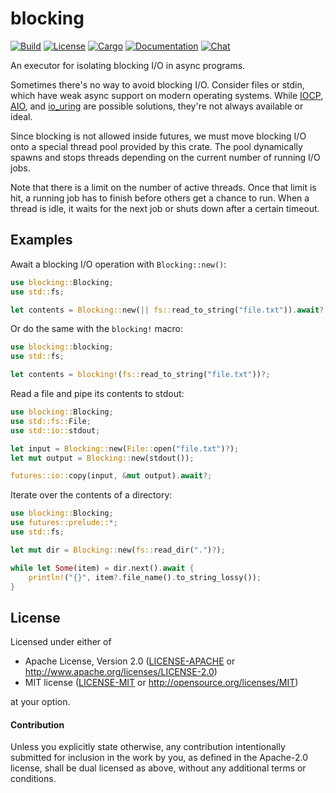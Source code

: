 # blocking

[![Build](https://github.com/stjepang/blocking/workflows/Build%20and%20test/badge.svg)](
https://github.com/stjepang/blocking/actions)
[![License](https://img.shields.io/badge/license-MIT%2FApache--2.0-blue.svg)](
https://github.com/stjepang/blocking)
[![Cargo](https://img.shields.io/crates/v/blocking.svg)](
https://crates.io/crates/blocking)
[![Documentation](https://docs.rs/blocking/badge.svg)](
https://docs.rs/blocking)
[![Chat](https://img.shields.io/discord/701824908866617385.svg?logo=discord)](
https://discord.gg/x6m5Vvt)

An executor for isolating blocking I/O in async programs.

Sometimes there's no way to avoid blocking I/O. Consider files or stdin, which have weak async
support on modern operating systems. While [IOCP], [AIO], and [io_uring] are possible
solutions, they're not always available or ideal.

Since blocking is not allowed inside futures, we must move blocking I/O onto a special thread
pool provided by this crate. The pool dynamically spawns and stops threads depending on the
current number of running I/O jobs.

Note that there is a limit on the number of active threads. Once that limit is hit, a running
job has to finish before others get a chance to run. When a thread is idle, it waits for the
next job or shuts down after a certain timeout.

[IOCP]: https://en.wikipedia.org/wiki/Input/output_completion_port
[AIO]: http://man7.org/linux/man-pages/man2/io_submit.2.html
[io_uring]: https://lwn.net/Articles/776703/

## Examples

Await a blocking I/O operation with `Blocking::new()`:

```rust
use blocking::Blocking;
use std::fs;

let contents = Blocking::new(|| fs::read_to_string("file.txt")).await?;
```

Or do the same with the `blocking!` macro:

```rust
use blocking::blocking;
use std::fs;

let contents = blocking!(fs::read_to_string("file.txt"))?;
```

Read a file and pipe its contents to stdout:

```rust
use blocking::Blocking;
use std::fs::File;
use std::io::stdout;

let input = Blocking::new(File::open("file.txt")?);
let mut output = Blocking::new(stdout());

futures::io::copy(input, &mut output).await?;
```

Iterate over the contents of a directory:

```rust
use blocking::Blocking;
use futures::prelude::*;
use std::fs;

let mut dir = Blocking::new(fs::read_dir(".")?);

while let Some(item) = dir.next().await {
    println!("{}", item?.file_name().to_string_lossy());
}
```

## License

Licensed under either of

 * Apache License, Version 2.0 ([LICENSE-APACHE](LICENSE-APACHE) or http://www.apache.org/licenses/LICENSE-2.0)
 * MIT license ([LICENSE-MIT](LICENSE-MIT) or http://opensource.org/licenses/MIT)

at your option.

#### Contribution

Unless you explicitly state otherwise, any contribution intentionally submitted
for inclusion in the work by you, as defined in the Apache-2.0 license, shall be
dual licensed as above, without any additional terms or conditions.
